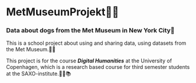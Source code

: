# MetMuseumProjekt👩‍💻
### Data about dogs from the Met Museum in New York City🗽
This is a school project about using and sharing data, using datasets from the Met Museum.🐶🦴

This project is for the course ___Digital Humanities___ at the University of Copenhagen, which is a research based course for third semester students at the SAXO-institute.👩‍🏫📚
